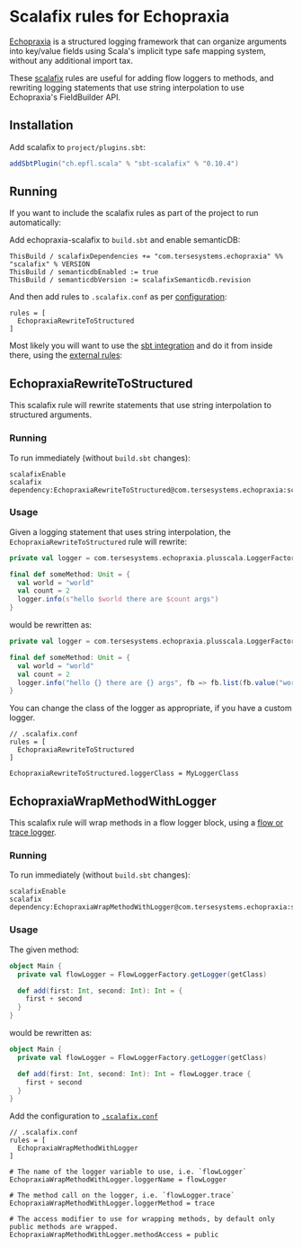 # Scalafix rules for Echopraxia

[Echopraxia](https://github.com/tersesystems/echopraxia-plusscala) is a structured logging framework that can organize arguments into key/value fields using Scala's implicit type safe mapping system, without any additional import tax.

These [scalafix](https://scalacenter.github.io/scalafix/) rules are useful for adding flow loggers to methods, and rewriting logging statements that use string interpolation to use Echopraxia's FieldBuilder API.

## Installation

Add scalafix to `project/plugins.sbt`:

```scala
addSbtPlugin("ch.epfl.scala" % "sbt-scalafix" % "0.10.4")
```

## Running

If you want to include the scalafix rules as part of the project to run automatically:

Add echopraxia-scalafix to `build.sbt` and enable semanticDB:

```
ThisBuild / scalafixDependencies += "com.tersesystems.echopraxia" %% "scalafix" % VERSION
ThisBuild / semanticdbEnabled := true
ThisBuild / semanticdbVersion := scalafixSemanticdb.revision
```

And then add rules to `.scalafix.conf` as per [configuration](https://scalacenter.github.io/scalafix/docs/users/configuration.html):

```hocon
rules = [
  EchopraxiaRewriteToStructured
]
```

Most likely you will want to use the [sbt integration](https://scalacenter.github.io/scalafix/docs/users/installation.html) and do it from inside there, using the [external rules](https://scalacenter.github.io/scalafix/docs/rules/external-rules.html):

## EchopraxiaRewriteToStructured

This scalafix rule will rewrite statements that use string interpolation to structured arguments.

### Running

To run immediately (without `build.sbt` changes):

```
scalafixEnable
scalafix dependency:EchopraxiaRewriteToStructured@com.tersesystems.echopraxia:scalafix:$VERSION
```

### Usage

Given a logging statement that uses string interpolation, the `EchopraxiaRewriteToStructured` rule will rewrite:

```scala
private val logger = com.tersesystems.echopraxia.plusscala.LoggerFactory.getLogger

final def someMethod: Unit = {
  val world = "world"
  val count = 2
  logger.info(s"hello $world there are $count args")
}
```

would be rewritten as:

```scala
private val logger = com.tersesystems.echopraxia.plusscala.LoggerFactory.getLogger

final def someMethod: Unit = {
  val world = "world"
  val count = 2
  logger.info("hello {} there are {} args", fb => fb.list(fb.value("world", world), fb.value("count", count)))
}
```

You can change the class of the logger as appropriate, if you have a custom logger.

```
// .scalafix.conf
rules = [
  EchopraxiaRewriteToStructured
]

EchopraxiaRewriteToStructured.loggerClass = MyLoggerClass
```

## EchopraxiaWrapMethodWithLogger

This scalafix rule will wrap methods in a flow logger block, using a [flow or trace logger](https://github.com/tersesystems/echopraxia-plusscala#trace-and-flow-loggers).

### Running

To run immediately (without `build.sbt` changes):

```
scalafixEnable
scalafix dependency:EchopraxiaWrapMethodWithLogger@com.tersesystems.echopraxia:scalafix:VERSION
```

### Usage

The given method:

```scala
object Main {
  private val flowLogger = FlowLoggerFactory.getLogger(getClass)

  def add(first: Int, second: Int): Int = {
    first + second
  }
}
```

would be rewritten as:

```scala
object Main {
  private val flowLogger = FlowLoggerFactory.getLogger(getClass)

  def add(first: Int, second: Int): Int = flowLogger.trace {
    first + second
  }
}
```

Add the configuration to [`.scalafix.conf`](https://scalacenter.github.io/scalafix/docs/users/configuration.html)

```
// .scalafix.conf
rules = [
  EchopraxiaWrapMethodWithLogger
]

# The name of the logger variable to use, i.e. `flowLogger`
EchopraxiaWrapMethodWithLogger.loggerName = flowLogger

# The method call on the logger, i.e. `flowLogger.trace`
EchopraxiaWrapMethodWithLogger.loggerMethod = trace

# The access modifier to use for wrapping methods, by default only public methods are wrapped.
EchopraxiaWrapMethodWithLogger.methodAccess = public
```
